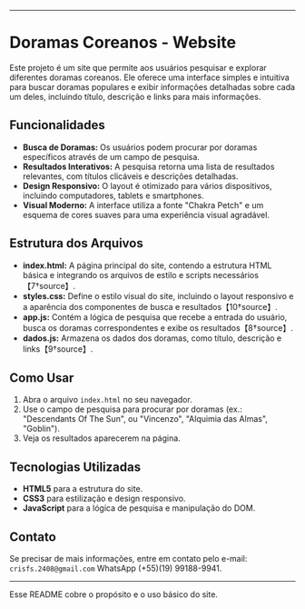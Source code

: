 

---

# Doramas Coreanos - Website

Este projeto é um site que permite aos usuários pesquisar e explorar diferentes doramas coreanos. 
Ele oferece uma interface simples e intuitiva para buscar doramas populares e exibir informações detalhadas sobre cada um deles, incluindo título, descrição e links para mais informações.

## Funcionalidades
- **Busca de Doramas:** Os usuários podem procurar por doramas específicos através de um campo de pesquisa.
- **Resultados Interativos:** A pesquisa retorna uma lista de resultados relevantes, com títulos clicáveis e descrições detalhadas.
- **Design Responsivo:** O layout é otimizado para vários dispositivos, incluindo computadores, tablets e smartphones.
- **Visual Moderno:** A interface utiliza a fonte "Chakra Petch" e um esquema de cores suaves para uma experiência visual agradável.

## Estrutura dos Arquivos
- **index.html:** A página principal do site, contendo a estrutura HTML básica e integrando os arquivos de estilo e scripts necessários【7†source】.
- **styles.css:** Define o estilo visual do site, incluindo o layout responsivo e a aparência dos componentes de busca e resultados【10†source】.
- **app.js:** Contém a lógica de pesquisa que recebe a entrada do usuário, busca os doramas correspondentes e exibe os resultados【8†source】.
- **dados.js:** Armazena os dados dos doramas, como título, descrição e links【9†source】.

## Como Usar
1. Abra o arquivo `index.html` no seu navegador.
2. Use o campo de pesquisa para procurar por doramas (ex.: "Descendants Of The Sun", ou "Vincenzo", "Alquimia das Almas", "Goblin").
3. Veja os resultados aparecerem na página.

## Tecnologias Utilizadas
- **HTML5** para a estrutura do site.
- **CSS3** para estilização e design responsivo.
- **JavaScript** para a lógica de pesquisa e manipulação do DOM.

## Contato
Se precisar de mais informações, entre em contato pelo e-mail: `crisfs.2408@gmail.com` WhatsApp (+55)(19) 99188-9941.

---

Esse README cobre o propósito e o uso básico do site.
